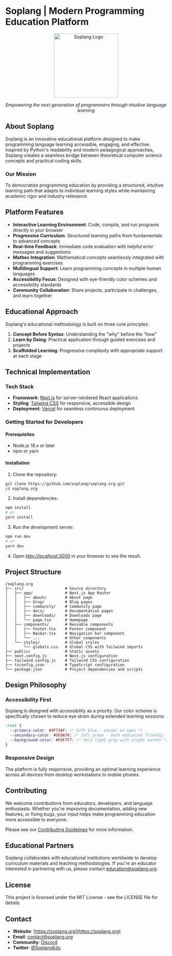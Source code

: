 # Soplang | Modern Programming Education Platform

<div align="center">
  <img src="public/logo.png" alt="Soplang Logo" width="200"/>
  <p><em>Empowering the next generation of programmers through intuitive language learning</em></p>
</div>

## About Soplang

Soplang is an innovative educational platform designed to make programming language learning accessible, engaging, and effective. Inspired by Python's readability and modern pedagogical approaches, Soplang creates a seamless bridge between theoretical computer science concepts and practical coding skills.

### Our Mission

To democratize programming education by providing a structured, intuitive learning path that adapts to individual learning styles while maintaining academic rigor and industry relevance.

## Platform Features

- **Interactive Learning Environment**: Code, compile, and run programs directly in your browser
- **Progressive Curriculum**: Structured learning paths from fundamentals to advanced concepts
- **Real-time Feedback**: Immediate code evaluation with helpful error messages and suggestions
- **Mathec Integration**: Mathematical concepts seamlessly integrated with programming exercises
- **Multilingual Support**: Learn programming concepts in multiple human languages
- **Accessibility Focus**: Designed with eye-friendly color schemes and accessibility standards
- **Community Collaboration**: Share projects, participate in challenges, and learn together

## Educational Approach

Soplang's educational methodology is built on three core principles:

1. **Concept Before Syntax**: Understanding the "why" before the "how"
2. **Learn by Doing**: Practical application through guided exercises and projects
3. **Scaffolded Learning**: Progressive complexity with appropriate support at each stage

## Technical Implementation

### Tech Stack

- **Framework**: [Next.js](https://nextjs.org/) for server-rendered React applications
- **Styling**: [Tailwind CSS](https://tailwindcss.com/) for responsive, accessible design
- **Deployment**: [Vercel](https://vercel.com/) for seamless continuous deployment

### Getting Started for Developers

#### Prerequisites

- Node.js 18.x or later
- npm or yarn

#### Installation

1. Clone the repository:

```bash
git clone https://github.com/soplang/soplang.org.git
cd soplang.org
```

2. Install dependencies:

```bash
npm install
# or
yarn install
```

3. Run the development server:

```bash
npm run dev
# or
yarn dev
```

4. Open [http://localhost:3000](http://localhost:3000) in your browser to see the result.

## Project Structure

```
/soplang.org
├── src/                  # Source directory
│   ├── app/              # Next.js App Router
│   │   ├── about/        # About page
│   │   ├── blog/         # Blog pages
│   │   ├── community/    # Community page
│   │   ├── docs/         # Documentation pages
│   │   ├── downloads/    # Downloads page
│   │   └── page.tsx      # Homepage
│   ├── components/       # Reusable components
│   │   ├── Footer.tsx    # Footer component
│   │   ├── Navbar.tsx    # Navigation bar component
│   │   └── ...           # Other components
│   └── styles/           # Global styles
│       └── globals.css   # Global CSS with Tailwind imports
├── public/               # Static assets
├── next.config.js        # Next.js configuration
├── tailwind.config.js    # Tailwind CSS configuration
├── tsconfig.json         # TypeScript configuration
└── package.json          # Project dependencies and scripts
```

## Design Philosophy

### Accessibility First

Soplang is designed with accessibility as a priority. Our color scheme is specifically chosen to reduce eye strain during extended learning sessions:

```css
:root {
  --primary-color: #3F72AF; /* Soft blue - easier on eyes */
  --secondary-color: #5E9A78; /* Soft green - math education friendly */
  --background-color: #F9F7F7; /* Very light gray with slight warmth */
}
```

### Responsive Design

The platform is fully responsive, providing an optimal learning experience across all devices from desktop workstations to mobile phones.

## Contributing

We welcome contributions from educators, developers, and language enthusiasts. Whether you're improving documentation, adding new features, or fixing bugs, your input helps make programming education more accessible to everyone.

Please see our [Contributing Guidelines](CONTRIBUTING.md) for more information.

## Educational Partners

Soplang collaborates with educational institutions worldwide to develop curriculum materials and teaching methodologies. If you're an educator interested in partnering with us, please contact [education@soplang.org](mailto:education@soplang.org).

## License

This project is licensed under the MIT License - see the LICENSE file for details.

## Contact

- **Website**: [https://soplang.org](https://soplang.org)
- **Email**: [contact@soplang.org](mailto:contact@soplang.org)
- **Community**: [Discord](https://discord.gg/soplang)
- **Twitter**: [@SoplangEdu](https://twitter.com/SoplangEdu)
